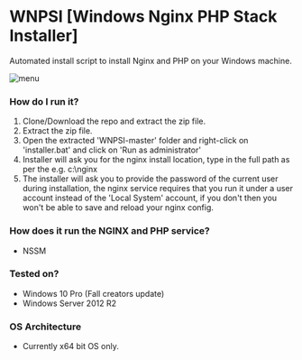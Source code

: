 # WNPSI [Windows Nginx PHP Stack Installer]
Automated install script to install Nginx and PHP on your Windows machine.

![menu](https://i.imgur.com/Ivnmk52.png)

### How do I run it?
1. Clone/Download the repo and extract the zip file.
2. Extract the zip file. 
3. Open the extracted 'WNPSI-master' folder and right-click on 'installer.bat' and click on 'Run as administrator'
4. Installer will ask you for the nginx install location, type in the full path as per the e.g. c:\nginx
5. The installer will ask you to provide the password of the current user during installation, the nginx service requires that you run it under a user account instead of the 'Local System' account, if you don't then you won't be able to save and reload your nginx config.

### How does it run the NGINX and PHP service?
- NSSM

### Tested on?
- Windows 10 Pro (Fall creators update)
- Windows Server 2012 R2

### OS Architecture
- Currently x64 bit OS only.